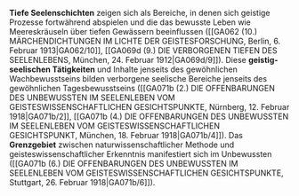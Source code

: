
**Tiefe Seelenschichten** zeigen sich als Bereiche, in denen sich geistige Prozesse fortwährend abspielen und die das bewusste Leben wie Meereskräuseln über tiefen Gewässern beeinflussen ([[GA062 (10.) MÄRCHENDICHTUNGEN IM LICHTE DER GEISTESFORSCHUNG, Berlin, 6. Februar 1913|GA062/10]], [[GA069d (9.) DIE VERBORGENEN TIEFEN DES SEELENLEBENS, München, 24. Februar 1912|GA069d/9]]). Diese **geistig-seelischen Tätigkeiten** und Inhalte jenseits des gewöhnlichen Wachbewusstseins bilden verborgene seelische Bereiche jenseits des gewöhnlichen Tagesbewusstseins ([[GA071b (2.) DIE OFFENBARUNGEN DES UNBEWUSSTEN IM SEELENLEBEN VOM GEISTESWISSENSCHAFTLICHEN GESICHTSPUNKTE, Nürnberg, 12. Februar 1918|GA071b/2]], [[GA071b (4.) DIE OFFENBARUNGEN DES UNBEWUSSTEN IM SEELENLEBEN VOM GEISTESWISSENSCHAFTLICHEN GESICHTSPUNKT, München, 18. Februar 1918|GA071b/4]]). Das **Grenzgebiet** zwischen naturwissenschaftlicher Methode und geisteswissenschaftlicher Erkenntnis manifestiert sich im Unbewussten ([[GA071b (6.) DIE OFFENBARUNGEN DES UNBEWUSSTEN IM SEELENLEBEN VOM GEISTESWISSENSCHAFTLICHEN GESICHTSPUNKTE, Stuttgart, 26. Februar 1918|GA071b/6]]).
